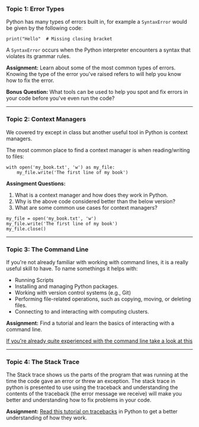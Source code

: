 
### Topic 1: Error Types

Python has many types of errors built in, for example a `SyntaxError` would be given by the following code:

```
print("Hello"  # Missing closing bracket
```

A `SyntaxError` occurs when the Python interpreter encounters a syntax that violates its grammar rules.

**Assignment:** Learn about some of the most common types of errors. Knowing the type of the error you've raised refers to will help you know how to fix the error. 

**Bonus Question:** What tools can be used to help you spot and fix errors in your code before you've even run the code?  

---

### Topic 2: Context Managers 

We covered try except in class but another useful tool in Python is context managers.  

The most common place to find a context manager is when reading/writing to files:

```
with open('my_book.txt', 'w') as my_file:
    my_file.write('The first line of my book')
```

**Assingment Questions:** 

1. What is a context manager and how does they work in Python. 
2. Why is the above code considered better than the below version?
3. What are some common use cases for context managers?  

```
my_file = open('my_book.txt', 'w')
my_file.write('The first line of my book')
my_file.close()
```

---

### Topic 3: The Command Line 

If you're not already familiar with working with command lines, it is a really useful skill to have. To name somethings it helps with:

- Running Scripts
- Installing and managing Python packages.
- Working with version control systems (e.g., Git)
- Performing file-related operations, such as copying, moving, or deleting files.
- Connecting to and interacting with computing clusters. 

**Assignment:** Find a tutorial and learn the basics of interacting with a command line. 

[If you're already quite experienced with the command line take a look at this](https://github.com/jlevy/the-art-of-command-line/blob/master/README.md)

---

### Topic 4: The Stack Trace

The Stack trace shows us the parts of the program that was running at the time the code gave an error or threw an exception. The stack trace in python is presented to use using the traceback and understanding the contents of the traceback (the error message we receive) will make you better and understanding how to fix problems in your code. 

**Assignment:** [Read this tutorial on tracebacks](https://realpython.com/python-traceback/) in Python to get a better understanding of how they work. 
